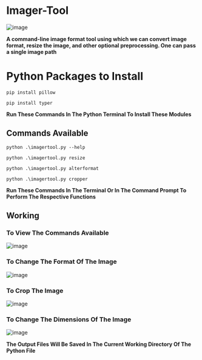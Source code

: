 # Imager-Tool

![image](https://user-images.githubusercontent.com/91713896/155834429-9046c54e-2dbd-4a54-aced-65b9d60a17bd.png)

**A command-line image format tool using which we can convert image format, resize the image, and other optional preprocessing. One can pass a single image path** 


<h1> Python Packages to Install </h1>

```
pip install pillow
```
```
pip install typer
```
**Run These Commands In The Python Terminal To Install These Modules**

<h2> Commands Available </h2>

```
python .\imagertool.py --help
```
```
python .\imagertool.py resize
```
```
python .\imagertool.py alterformat
```
```
python .\imagertool.py cropper
```
**Run These Commands In The Terminal Or In The Command Prompt To Perform The Respective Functions**

## Working

<h3> To View The Commands Available </h3>

![image](https://user-images.githubusercontent.com/91713896/155833524-39afce68-e786-49ff-8050-ef89892db8ab.png)

<h3> To Change The Format Of The Image </h3>

![image](https://user-images.githubusercontent.com/91713896/155833605-522002c2-7404-480b-96a6-4712e5622815.png)

<h3> To Crop The Image </h3>

![image](https://user-images.githubusercontent.com/91713896/155833656-eef2aa06-0966-402f-bfdb-d55f8b88aeb6.png)

<h3> To Change The Dimensions Of The Image </h3>

![image](https://user-images.githubusercontent.com/91713896/155833706-69d572a5-c34c-49bd-b769-c938545dc562.png)
 
**The Output Files Will Be Saved In The Current Working Directory Of The Python File**
